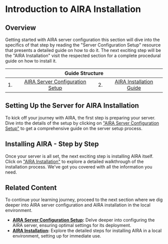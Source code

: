 # Introduction to AIRA Installation

## Overview

Getting started with AIRA server configuration this section will dive into the specifics of that step by reading the "Server Configuration Setup" resource that presents a detailed guide on how to do it. The next exciting step will be the "AIRA Installation" visit the respected section for a complete procedural guide on how to install it.

<table>
  <thead>
    <tr>
      <th colspan="4">Guide Structure</th>
    </tr>
  </thead>
  <tbody>
    <tr>
       <td align="center">1.</td>
      <td align="center"><a href="https://github.com/airacommunity/AIRA-User-Guide/blob/main/F.1.%20AIRA%20Server%20Configuration%20Setup.md">AIRA Server Configuration Setup</a></td>
      <td align="center">2.</td>
      <td align="center"><a href="https://github.com/airacommunity/AIRA-User-Guide/blob/main/F.2.%20AIRA%20Installation%20Guide.md">AIRA Installation Guide</a></td>
    </tr>

  </tbody>
</table>

## Setting Up the Server for AIRA Installation

To kick off your journey with AIRA, the first step is preparing your server. Dive into the details of the setup by clicking on ["AIRA Server Configuration Setup"](https://github.com/airacommunity/AIRA-User-Guide/blob/main/G.%20AIRA%20Server%20Configuration%20Setup.md) to get a comprehensive guide on the server setup process.

## Installing AIRA - Step by Step

Once your server is all set, the next exciting step is installing AIRA itself. Click on ["AIRA Installation"](https://github.com/airacommunity/AIRA-User-Guide/blob/main/H.%20AIRA%20Installation.md) to explore a detailed walkthrough of the installation process. We've got you covered with all the information you need.


## Related Content

To continue your learning journey, proceed to the next section where we dig deeper into AIRA server configuration and AIRA installation in the local environment.

- **[AIRA Server Configuration Setup](https://github.com/airacommunity/AIRA-User-Guide/blob/main/G.%20AIRA%20Server%20Configuration%20Setup.md):** Delve deeper into configuring the AIRA server, ensuring optimal settings for its deployment.
- **[AIRA Installation](https://github.com/airacommunity/AIRA-User-Guide/blob/main/H.%20AIRA%20Installation.md):** Explore the detailed steps for installing AIRA in a local environment, setting up for immediate use.
